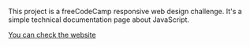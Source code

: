 This project is a freeCodeCamp responsive web design challenge.
It's a simple technical documentation page about JavaScript.

[You can check the website](https://codepen.io/helinozlemm/pen/jOBqQqX)
